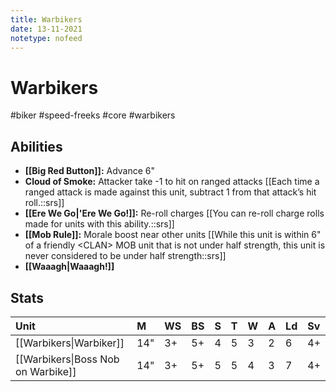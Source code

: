 ```yaml
---
title: Warbikers
date: 13-11-2021
notetype: nofeed
---
```


# Warbikers
#biker #speed-freeks #core #warbikers

## Abilities

- **[[Big Red Button]]:** Advance 6"
- **Cloud of Smoke:** Attacker take -1 to hit on ranged attacks [[Each time a ranged attack is made against this unit, subtract 1 from that attack’s hit roll.::srs]]
- **[[Ere We Go\|'Ere We Go!]]:** Re-roll charges [[You can re-roll charge rolls made for units with this ability.::srs]]
- **[[Mob Rule]]:** Morale boost near other units [[While this unit is within 6" of a friendly \<CLAN> MOB unit that is not under half strength, this unit is never considered to be under half strength::srs]]
- **[[Waaagh\|Waaagh!]]**

## Stats

| Unit                               | M   | WS  | BS  | S   | T   | W   | A   | Ld  | Sv  |
|:---------------------------------- |:--- |:--- |:--- |:--- |:--- |:--- |:--- |:--- |:--- |
| [[Warbikers\|Warbiker]]            | 14" | 3+  | 5+  | 4   | 5   | 3   | 2   | 6   | 4+  | 
| [[Warbikers\|Boss Nob on Warbike]] | 14" | 3+  | 5+  | 5   | 5   | 4   | 3   | 7   | 4+  |
